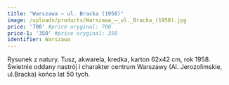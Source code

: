 ```yaml
---
title: "Warszawa – ul. Bracka (1958)"
image: /uploads/products/Warszawa_–_ul._Bracka_(1958).jpg
price: '700' #price oryginal: 700
price-1: '350' #price oryginal: 350
identifier: Warszawa
---
```


Rysunek z natury. Tusz, akwarela, kredka, karton 62x42 cm, rok 1958.
Świetnie oddany nastrój i charakter centrum Warszawy (Al. Jerozolimskie, ul.Bracka) końca lat 50 tych.